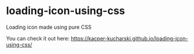 # loading-icon-using-css

Loading icon made using pure CSS

You can check it out here: https://kacper-kucharski.github.io/loading-icon-using-css/
